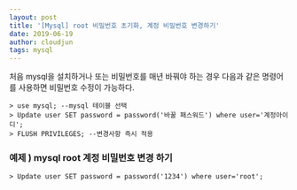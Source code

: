 ```yaml
---
layout: post
title: '[Mysql] root 비밀번호 초기화, 계정 비밀번호 변경하기'
date: 2019-06-19
author: cloudjun
tags: mysql
---
```

처음 mysql을 설치하거나 또는 비밀번호를 매년 바꿔야 하는 경우 다음과 같은 명령어를 사용하면
비밀번호 수정이 가능하다.

```mysql
> use mysql; --mysql 테이블 선택
> Update user SET password = password('바꿀 패스워드') where user='계정아이디';
> FLUSH PRIVILEGES; --변경사항 즉시 적용
```

### 예제 )  mysql root 계정 비밀번호 변경 하기

```mysql
> Update user SET password = password('1234') where user='root';
```

